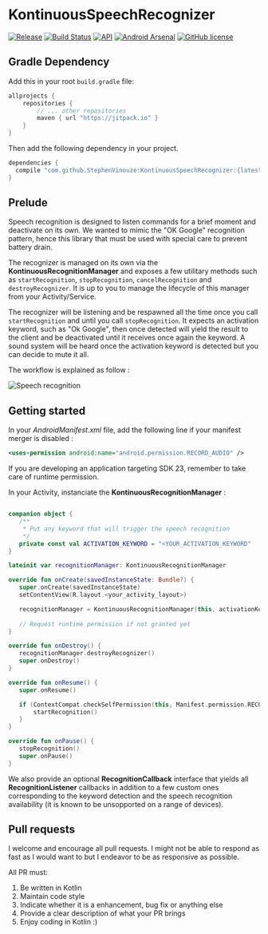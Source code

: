 # KontinuousSpeechRecognizer
[![Release](https://jitpack.io/v/StephenVinouze/KontinuousSpeechRecognizer.svg)](https://jitpack.io/#StephenVinouze/KontinuousSpeechRecognizer)
[![Build Status](https://www.bitrise.io/app/43dc200460e9ab60/status.svg?token=QBs7FABHP8s3Whwr0EnZRA)](https://www.bitrise.io/app/43dc200460e9ab60)
[![API](https://img.shields.io/badge/API-14%2B-brightgreen.svg?style=flat)](https://android-arsenal.com/api?level=14)
[![Android Arsenal](https://img.shields.io/badge/Android%20Arsenal-KontinuousSpeechRecognizer-brightgreen.svg?style=flat)](https://android-arsenal.com/details/1/5790)
[![GitHub license](http://img.shields.io/badge/license-APACHE2-blue.svg)](https://github.com/StephenVinouze/KontinuousSpeechRecognizer/blob/master/LICENSE)

## Gradle Dependency

Add this in your root `build.gradle` file:

```gradle
allprojects {
	repositories {
		// ... other repositories
		maven { url "https://jitpack.io" }
	}
}
```
Then add the following dependency in your project.

```gradle
dependencies {
  compile "com.github.StephenVinouze:KontinuousSpeechRecognizer:{latest_version}"
}
```

## Prelude

Speech recognition is designed to listen commands for a brief moment and deactivate on its own. We wanted to mimic the "OK Google" recognition pattern, hence this library that must be used with special care to prevent battery drain.

The recognizer is managed on its own via the **KontinuousRecognitionManager** and exposes a few utilitary methods such as `startRecognition`, `stopRecognition`, `cancelRecognition` and `destroyRecognizer`. It is up to you to manage the lifecycle of this manager from your Activity/Service.

The recognizer will be listening and be respawned all the time once you call `startRecognition` and until you call `stopRecognition`. It expects an activation keyword, such as "Ok Google", then once detected will yield the result to the client and be deactivated until it receives once again the keyword. A sound system will be heard once the activation keyword is detected but you can decide to mute it all.

The workflow is explained as follow :

![Speech recognition](docs/KontinuousSpeechRecognition.png)

## Getting started

In your *AndroidManifest.xml* file, add the following line if your manifest merger is disabled :

```xml
<uses-permission android:name="android.permission.RECORD_AUDIO" />
 ```
 
 If you are developing an application targeting SDK 23, remember to take care of runtime permission.
 
 In your Activity, instanciate the **KontinuousRecognitionManager** :
 
 ```kotlin
 
 companion object {
    /**
     * Put any keyword that will trigger the speech recognition
     */
    private const val ACTIVATION_KEYWORD = "<YOUR_ACTIVATION_KEYWORD"
}
 
lateinit var recognitionManager: KontinuousRecognitionManager
 
override fun onCreate(savedInstanceState: Bundle?) {
    super.onCreate(savedInstanceState)
    setContentView(R.layout.<your_activity_layout>)

    recognitionManager = KontinuousRecognitionManager(this, activationKeyword = ACTIVATION_KEYWORD, callback = this)
    
    // Request runtime permission if not granted yet
}

override fun onDestroy() {
    recognitionManager.destroyRecognizer()
    super.onDestroy()
}

override fun onResume() {
    super.onResume()

    if (ContextCompat.checkSelfPermission(this, Manifest.permission.RECORD_AUDIO) == PackageManager.PERMISSION_GRANTED) {
        startRecognition()
    }
}

override fun onPause() {
    stopRecognition()
    super.onPause()
}
 ```
 
We also provide an optional **RecognitionCallback** interface that yields all **RecognitionListener** callbacks in addition to a few custom ones corresponding to the keyword detection and the speech recognition availability (it is known to be unsopported on a range of devices).

## Pull requests

I welcome and encourage all pull requests. I might not be able to respond as fast as I would want to but I endeavor to be as responsive as possible.

All PR must:

1. Be written in Kotlin
2. Maintain code style
3. Indicate whether it is a enhancement, bug fix or anything else
4. Provide a clear description of what your PR brings
5. Enjoy coding in Kotlin :)
